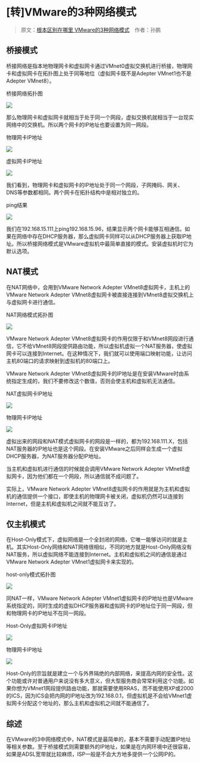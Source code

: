 # \[转\]VMware的3种网络模式

> 原文：[根本区别在哪里 VMware的3种网络模式](http://net.zol.com.cn/115/1158058.html)&emsp;作者：孙鹏

## 桥接模式

桥接网络是指本地物理网卡和虚拟网卡通过VMnet0虚拟交换机进行桥接，物理网卡和虚拟网卡在拓扑图上处于同等地位（虚拟网卡既不是Adepter VMnet1也不是Adepter VMnet8）。

桥接网络拓扑图

![](https://raw.githubusercontent.com/loremwalker/fq-book/master/docs/images/2018-05-13_161016.png)

那么物理网卡和虚拟网卡就相当于处于同一个网段，虚拟交换机就相当于一台现实网络中的交换机。所以两个网卡的IP地址也要设置为同一网段。

物理网卡IP地址

![](https://raw.githubusercontent.com/loremwalker/fq-book/master/docs/images/2018-05-13_161401.png)

虚拟网卡IP地址

![](https://raw.githubusercontent.com/loremwalker/fq-book/master/docs/images/2018-05-13_161708.png)

我们看到，物理网卡和虚拟网卡的IP地址处于同一个网段，子网掩码、网关、DNS等参数都相同。两个网卡在拓扑结构中是相对独立的。

ping结果

![](https://raw.githubusercontent.com/loremwalker/fq-book/master/docs/images/2018-05-13_161826.png)

我们在192.168.15.111上ping192.168.15.96，结果显示两个网卡能够互相通信。如果在网络中存在DHCP服务器，那么虚拟网卡同样可以从DHCP服务器上获取IP地址。所以桥接网络模式是VMware虚拟机中最简单直接的模式。安装虚拟机时它为默认选项。

## NAT模式

在NAT网络中，会用到VMware Network Adepter VMnet8虚拟网卡，主机上的VMware Network Adepter VMnet8虚拟网卡被直接连接到VMnet8虚拟交换机上与虚拟网卡进行通信。

NAT网络模式拓扑图

![](https://raw.githubusercontent.com/loremwalker/fq-book/master/docs/images/2018-05-13_162012.png)

VMware Network Adepter VMnet8虚拟网卡的作用仅限于和VMnet8网段进行通信，它不给VMnet8网段提供路由功能，所以虚拟机虚拟一个NAT服务器，使虚拟网卡可以连接到Internet。在这种情况下，我们就可以使用端口映射功能，让访问主机80端口的请求映射到虚拟机的80端口上。

VMware Network Adepter VMnet8虚拟网卡的IP地址是在安装VMware时由系统指定生成的，我们不要修改这个数值，否则会使主机和虚拟机无法通信。

NAT虚拟网卡IP地址

![](https://raw.githubusercontent.com/loremwalker/fq-book/master/docs/images/2018-05-13_162216.png)

  
物理网卡IP地址

![](https://raw.githubusercontent.com/loremwalker/fq-book/master/docs/images/2018-05-13_162302.png)

虚拟出来的网段和NAT模式虚拟网卡的网段是一样的，都为192.168.111.X，包括NAT服务器的IP地址也是这个网段。在安装VMware之后同样会生成一个虚拟DHCP服务器，为NAT服务器分配IP地址。

当主机和虚拟机进行通信的时候就会调用VMware Network Adepter VMnet8虚拟网卡，因为他们都在一个网段，所以通信就不成问题了。

实际上，VMware Network Adepter VMnet8虚拟网卡的作用就是为主机和虚拟机的通信提供一个接口，即使主机的物理网卡被关闭，虚拟机仍然可以连接到Internet，但是主机和虚拟机之间就不能互访了。

## 仅主机模式

在Host-Only模式下，虚拟网络是一个全封闭的网络，它唯一能够访问的就是主机。其实Host-Only网络和NAT网络很相似，不同的地方就是Host-Only网络没有NAT服务，所以虚拟网络不能连接到Internet。主机和虚拟机之间的通信是通过VMware Network Adepter VMnet1虚拟网卡来实现的。

host-only模式拓扑图

![](https://raw.githubusercontent.com/loremwalker/fq-book/master/docs/images/2018-05-13_162359.png)

同NAT一样，VMware Network Adepter VMnet1虚拟网卡的IP地址也是VMware系统指定的，同时生成的虚拟DHCP服务器和虚拟网卡的IP地址位于同一网段，但和物理网卡的IP地址不在同一网段。

 Host-Only虚拟网卡IP地址

![](https://raw.githubusercontent.com/loremwalker/fq-book/master/docs/images/2018-05-13_162504.png)

物理网卡IP地址

![](https://raw.githubusercontent.com/loremwalker/fq-book/master/docs/images/2018-05-13_162617.png)

Host-Only的宗旨就是建立一个与外界隔绝的内部网络，来提高内网的安全性。这个功能或许对普通用户来说没有多大意义，但大型服务商会常常利用这个功能。如果你想为VMnet1网段提供路由功能，那就需要使用RRAS，而不能使用XP或2000的ICS，因为ICS会把内网的IP地址改为192.168.0.1，但虚拟机是不会给VMnet1虚拟网卡分配这个地址的，那么主机和虚拟机之间就不能通信了。

## 综述

在VMware的3中网络模式中，NAT模式是最简单的，基本不需要手动配置IP地址等相关参数。至于桥接模式则需要额外的IP地址，如果是在内网环境中还很容易，如果是ADSL宽带就比较麻烦，ISP一般是不会大方地多提供一个公网IP的。

